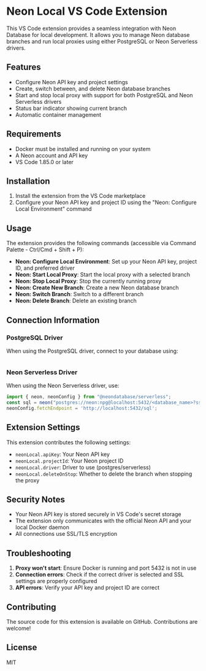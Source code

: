 # Neon Local VS Code Extension

This VS Code extension provides a seamless integration with Neon Database for local development. It allows you to manage Neon database branches and run local proxies using either PostgreSQL or Neon Serverless drivers.

## Features

- Configure Neon API key and project settings
- Create, switch between, and delete Neon database branches
- Start and stop local proxy with support for both PostgreSQL and Neon Serverless drivers
- Status bar indicator showing current branch
- Automatic container management

## Requirements

- Docker must be installed and running on your system
- A Neon account and API key
- VS Code 1.85.0 or later

## Installation

1. Install the extension from the VS Code marketplace
2. Configure your Neon API key and project ID using the "Neon: Configure Local Environment" command

## Usage

The extension provides the following commands (accessible via Command Palette - Ctrl/Cmd + Shift + P):

- **Neon: Configure Local Environment**: Set up your Neon API key, project ID, and preferred driver
- **Neon: Start Local Proxy**: Start the local proxy with a selected branch
- **Neon: Stop Local Proxy**: Stop the currently running proxy
- **Neon: Create New Branch**: Create a new Neon database branch
- **Neon: Switch Branch**: Switch to a different branch
- **Neon: Delete Branch**: Delete an existing branch

## Connection Information

### PostgreSQL Driver
When using the PostgreSQL driver, connect to your database using:
```postgres://neon:npg@localhost:5432/<database_name>?sslmode=require
```

### Neon Serverless Driver
When using the Neon Serverless driver, use:
```javascript
import { neon, neonConfig } from "@neondatabase/serverless";
const sql = neon("postgres://neon:npg@localhost:5432/<database_name>?sslmode=no-verify");
neonConfig.fetchEndpoint = 'http://localhost:5432/sql';
```

## Extension Settings

This extension contributes the following settings:

* `neonLocal.apiKey`: Your Neon API key
* `neonLocal.projectId`: Your Neon project ID
* `neonLocal.driver`: Driver to use (postgres/serverless)
* `neonLocal.deleteOnStop`: Whether to delete the branch when stopping the proxy

## Security Notes

- Your Neon API key is stored securely in VS Code's secret storage
- The extension only communicates with the official Neon API and your local Docker daemon
- All connections use SSL/TLS encryption

## Troubleshooting

1. **Proxy won't start**: Ensure Docker is running and port 5432 is not in use
2. **Connection errors**: Check if the correct driver is selected and SSL settings are properly configured
3. **API errors**: Verify your API key and project ID are correct

## Contributing

The source code for this extension is available on GitHub. Contributions are welcome!

## License

MIT 